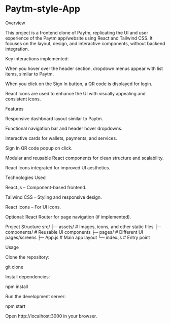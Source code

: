 # Paytm-style-App

Overview

This project is a frontend clone of Paytm, replicating the UI and user experience of the Paytm app/website using React and Tailwind CSS. It focuses on the layout, design, and interactive components, without backend integration.

Key interactions implemented:

When you hover over the header section, dropdown menus appear with list items, similar to Paytm.

When you click on the Sign In button, a QR code is displayed for login.

React Icons are used to enhance the UI with visually appealing and consistent icons.

Features

Responsive dashboard layout similar to Paytm.

Functional navigation bar and header hover dropdowns.

Interactive cards for wallets, payments, and services.

Sign In QR code popup on click.

Modular and reusable React components for clean structure and scalability.

React Icons integrated for improved UI aesthetics.

Technologies Used

React.js – Component-based frontend.

Tailwind CSS – Styling and responsive design.

React Icons – For UI icons.

Optional: React Router for page navigation (if implemented).

Project Structure
src/
 ├─ assets/           # Images, icons, and other static files
 ├─ components/       # Reusable UI components
 ├─ pages/            # Different UI pages/screens
 ├─ App.js            # Main app layout
 └─ index.js          # Entry point

Usage

Clone the repository:

git clone <repo-url>


Install dependencies:

npm install


Run the development server:

npm start


Open http://localhost:3000 in your browser.
